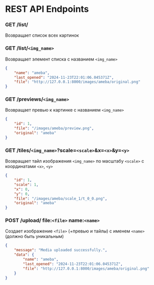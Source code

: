 # REST API Endpoints

### GET /list/

Возвращает список всех картинок

### GET /list/`<img_name>`

Возвращает элемент списка с названием `<img_name>`

```json
{
    "name": "ameba",
    "last_opened": "2024-11-23T22:01:06.045371Z",
    "file": "http://127.0.0.1:8000/images/ameba/original.png"
}
```

### GET /previews/`<img_name>`

Возвращает превью к картинке с названием `<img_name>`

```json
{
    "id": 1,
    "file": "/images/ameba/preview.png",
    "original": "ameba"
}
```

### GET /tiles/`<img_name>`?scale=`<scale>`&x=`<x>`&y=`<y>`

Возвращает тайл изображения `<img_name>` по масштабу `<scale>` с координатами `<x>`, `<y>`

```json
{
    "id": 1,
    "scale": 1,
    "x": 0,
    "y": 0,
    "file": "/images/ameba/scale_1/t_0_0.png",
    "original": "ameba"
}
```

### POST /upload/ file:`<file>` name:`<name>`

Создает изображение `<file>` (+превью и тайлы) с именем `<name>` (должно быть уникальным)

```json
{
    "message": "Media uploaded successfully.",
    "data": {
        "name": "ameba",
        "last_opened": "2024-11-23T22:01:06.045371Z",
        "file": "http://127.0.0.1:8000/images/ameba/original.png"
    }
}
```
